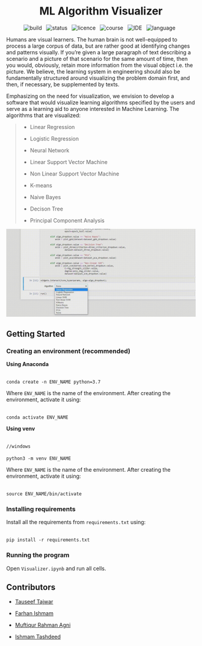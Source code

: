 <div align="center">
    <h1>ML Algorithm Visualizer</h1>
<!-- <img src="https://img.shields.io/badge/build-passing-brightgreen?style=flat-square">
<img src="https://img.shields.io/badge/status-complete-brightgreen?style=flat-square">
<img src="https://img.shields.io/badge/licence-MIT-orange?style=flat-square">
<img src="https://img.shields.io/badge/course-CSE4622-blue?style=flat-square">
<img src="https://img.shields.io/badge/IDE-jupyter%20notebook-orange">
<img src="https://img.shields.io/badge/language-python-blue?style=flat-square"> -->

![build](https://img.shields.io/badge/build-passing-brightgreen?style=flat-square) &nbsp;
![status](https://img.shields.io/badge/status-complete-brightgreen?style=flat-square) &nbsp;
![licence](https://img.shields.io/badge/licence-MIT-orange?style=flat-square) &nbsp;
![course](https://img.shields.io/badge/course-CSE4622-blue?style=flat-square) &nbsp;
![IDE](https://img.shields.io/badge/IDE-jupyter%20notebook-orange) &nbsp;
![language](https://img.shields.io/badge/language-python-blue?style=flat-square) &nbsp;
</div>

Humans are visual learners. The human brain is not well-equipped to process a large corpus of data, but are rather good at identifying changes and patterns visually. If you’re given a large paragraph of text describing a scenario and a picture of that scenario for the same amount of time, then you would, obviously, retain more information from the visual object i.e. the picture. We believe, the learning system in engineering should also be fundamentally structured around visualizing the problem domain first, and then, if necessary, be supplemented by texts.

  

Emphasizing on the need for visualization, we envision to develop a software that would visualize learning algorithms specified by the users and serve as a learning aid to anyone interested in Machine Learning. The algorithms that are visualized:

>- Linear Regression
>
>- Logistic Regression
>
>- Neural Network
>
>- Linear Support Vector Machine
>
>- Non Linear Support Vector Machine
>
>- K-means
>
>- Naive Bayes
>
>- Decison Tree
>
>- Principal Component Analysis

<div align="center">
    <img src="documentation/demo.gif" alt="Demo">
</div>

## Getting Started

### Creating an environment (recommended)

**Using Anaconda**

```

conda create -n ENV_NAME python=3.7

```

Where `ENV_NAME` is the name of the environment. After creating the environment, activate it using:

```

conda activate ENV_NAME

```

**Using venv**

```

//windows

python3 -m venv ENV_NAME

```

Where `ENV_NAME` is the name of the environment. After creating the environment, activate it using:

```

source ENV_NAME/bin/activate

```

### Installing requirements

Install all the requirements from `requirements.txt` using:

```

pip install -r requirements.txt

```

### Running the program

Open `Visualizer.ipynb` and run all cells.

## Contributors

- <a  href="https://github.com/tauseef09"> Tauseef Tajwar</a>

- <a  href="https://github.com/Aplycaebous"> Farhan Ishmam</a>

- <a  href="#"> Muftiqur Rahman Agni</a>

- <a  href="https://github.com/ishmamt"> Ishmam Tashdeed</a>
